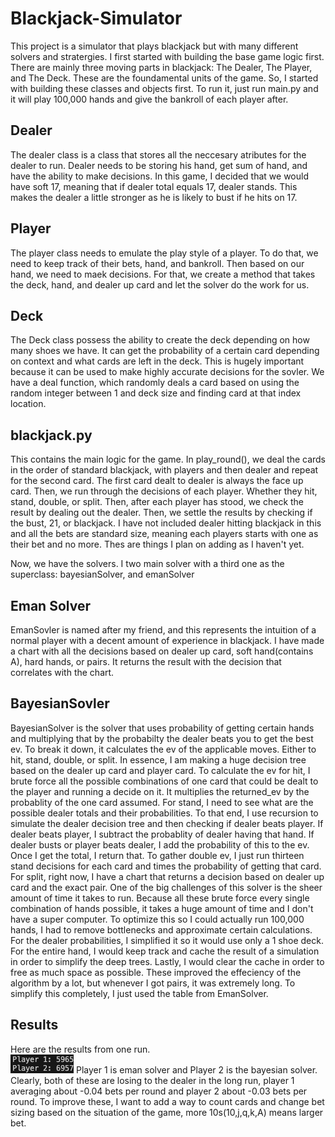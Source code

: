 # Blackjack-Simulator
This project is a simulator that plays blackjack but with many different solvers and stratergies. 
I first started with building the base game logic first. There are mainly three moving parts in blackjack: The Dealer, The Player, and The Deck. These are the foundamental units of the game. 
So, I started with building these classes and objects first. To run it, just run main.py and it will play 100,000 hands and give the bankroll of each player after. 
## Dealer
The dealer class is a class that stores all the neccesary atributes for the dealer to run. Dealer needs to be storing his hand, get sum of hand, and have the ability to make decisions.
In this game, I decided that we would have soft 17, meaning that if dealer total equals 17, dealer stands. This makes the dealer a little stronger as he is likely to bust if he hits on 17.

## Player
The player class needs to emulate the play style of a player. To do that, we need to keep track of their bets, hand, and bankroll. Then based on our hand, we need to maek decisions. For that, we create a method that takes the deck, hand, and dealer up card and let the solver do the work for us. 

## Deck
The Deck class possess the ability to create the deck depending on how many shoes we have. It can get the probability of a certain card depending on context and what cards are left in the deck. This is hugely important because it can be used to make highly accurate decisions for the sovler. We have a deal function, which randomly deals a card based on using the random integer between 1 and deck size and finding card at that index location. 

## blackjack.py
This contains the main logic for the game. In play_round(), we deal the cards in the order of standard blackjack, with players and then dealer and repeat for the second card. The first card dealt to dealer is always the face up card. Then, we run through the decisions of each player. Whether they hit, stand, double, or split. Then, after each player has stood, we check the result by dealing out the dealer. Then, we settle the results by checking if the bust, 21, or blackjack. I have not included dealer hitting blackjack in this and all the bets are standard size, meaning each players starts with one as their bet and no more. Thes are things I plan on adding as I haven't yet. 

Now, we have the solvers. I two main solver with a third one as the superclass: bayesianSolver, and emanSolver
## Eman Solver
EmanSovler is named after my friend, and this represents the intuition of a normal player with a decent amount of experience in blackjack. I have made a chart with all the decisions based on dealer up card, soft hand(contains A), hard hands, or pairs. It returns the result with the decision that correlates with the chart. 

## BayesianSovler
BayesianSolver is the solver that uses probability of getting certain hands and multiplying that by the probabilty the dealer beats you to get the best ev. To break it down, it calculates the ev of the applicable moves. Either to hit, stand, double, or split. In essence, I am making a huge decision tree based on the dealer up card and player card. To calculate the ev for hit, I brute force all the possible combinations of one card that could be dealt to the player and running a decide on it. It multiplies the returned_ev by the probablity of the one card assumed. For stand, I need to see what are the possible dealer totals and their probabilities. To that end, I use recursion to simulate the dealer decision tree and then checking if dealer beats player. If dealer beats player, I subtract the probablity of dealer having that hand. If dealer busts or player beats dealer, I add the probability of this to the ev. Once I get the total, I return that. To gather double ev, I just run thirteen stand decisions for each card and times the probability of getting that card. For split, right now, I have a chart that returns a decision based on dealer up card and the exact pair. One of the big challenges of this solver is the sheer amount of time it takes to run. Because all these brute force every single combination of hands possible, it takes a huge amount of time and I don't have a super computer. To optimize this so I could actually run 100,000 hands, I had to remove bottlenecks and approximate certain calculations. For the dealer probabilities, I simplified it so it would use only a 1 shoe deck. For the entire hand, I would keep track and cache the result of a simulation in order to simplify the deep trees. Lastly, I would clear the cache in order to free as much space as possible. These improved the effeciency of the algorithm by a lot, but whenever I got pairs, it was extremely long. To simplify this completely, I just used the table from EmanSolver. 

## Results
Here are the results from one run.  
![Screenshot of the results](results.png)
Player 1 is eman solver and Player 2 is the bayesian solver. Clearly, both of these are losing to the dealer in the long run, player 1 averaging about -0.04 bets per round and player 2 about -0.03 bets per round. To improve these, I want to add a way to count cards and change bet sizing based on the situation of the game, more 10s(10,j,q,k,A) means larger bet. 
